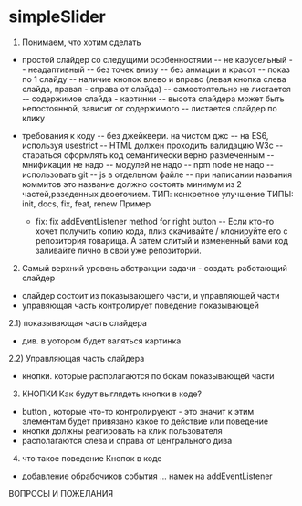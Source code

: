 # simpleSlider
1) Понимаем, что хотим сделать
- простой слайдер со следущими особенностями
  -- не карусельный
  -- неадаптивный
  -- без точек внизу
  -- без анмации и красот
  -- показ по 1 слайду
  -- наличие кнопок влево и вправо (левая кнопка слева слайда,
  правая - справа от слайда)
  -- самостоятельно не листается
  -- содержимое слайда - картинки
  -- высота слайдера может быть непостоянной, зависит от содержимого
  -- листается слайдер по клику

- требования к коду
  -- без джейквери. на чистом джс
  -- на ES6, используя usestrict
  -- HTML должен проходить валидацию W3c
  -- стараться оформлять код семантически верно размеченным
  -- мнификации не надо
  -- модулей не надо
  -- npm node не надо
  -- использовать git
  -- js в отдельном файле
  -- при написании названия коммитов это название должно состоять минимум
  из 2 частей,разеденных двоеточием. ТИП: конкретное улучшение
  ТИПЫ: init, docs, fix, feat, renew
  Пример
    - fix: fix addEventListener method for right button
  -- Если кто-то хочет получить копию кода, плиз скачивайте / клонируйте
  его с репозитория товарища. А затем слитый и измененный вами код заливайте
  лично в свой уже репозиторий.

2) Самый верхний уровень абстракции задачи - создать работающий слайдер
- слайдер состоит из показывающего части, и управляющей части
- управяющая часть контролирует поведение показывающей

2.1) показывающая часть слайдера
- див. в уотором будет валяться картинка

2.2) Управляющая часть слайдера
- кнопки. которые располагаются по бокам показывающей части

3) КНОПКИ
Как будут выглядеть кнопки в коде?
- button , которые что-то контролируеют - это значит к этим
элементам будет привязано какое то действие или поведение
- кнопки должны реагировать на клик пользователя
- располагаются слева и справа от центрального дива

4) что такое поведение Кнопок в коде
- добавление обрабочиков события ... намек на addEventListener

ВОПРОСЫ И ПОЖЕЛАНИЯ




